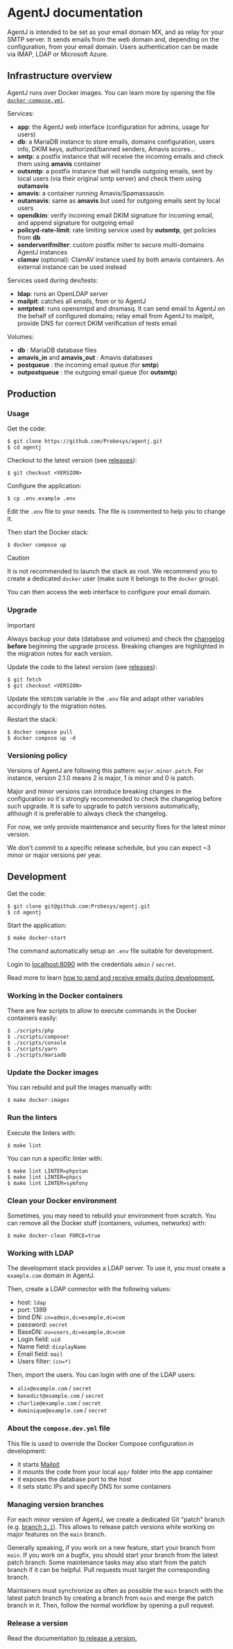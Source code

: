 # AgentJ documentation

AgentJ is intended to be set as your email domain MX, and as relay for your SMTP server.
It sends emails from the web domain and, depending on the configuration, from your email domain.
Users authentication can be made via IMAP, LDAP or Microsoft Azure.

## Infrastructure overview

AgentJ runs over Docker images.
You can learn more by opening the file [`docker-compose.yml`](/docker-compose.yml).

Services:

- **app**: the AgentJ web interface (configuration for admins, usage for users)
- **db**: a MariaDB instance to store emails, domains configuration, users info, DKIM keys, authorized/banned senders, Amavis scores…
- **smtp**: a postfix instance that will receive the incoming emails and check them using **amavis** container
- **outsmtp**: a postfix instance that will handle outgoing emails, sent by local users (via their original smtp server) and check them using **outamavis**
- **amavis**: a container running Amavis/Spamassassin
- **outamavis**: same as **amavis** but used for outgoing emails sent by local users
- **opendkim**: verify incoming email DKIM signature for incoming email, and append signature for outgoing email
- **policyd-rate-limit**: rate limiting service used by **outsmtp**, get policies from **db**
- **senderverifmilter**: custom postfix milter to secure multi-domains AgentJ instances
- **clamav** (optional): ClamAV instance used by both amavis containers. An external instance can be used instead

Services used during dev/tests:

- **ldap**: runs an OpenLDAP server
- **mailpit**: catches all emails, from or to AgentJ
- **smtptest**: runs opensmtpd and dnsmasq. It can send email to AgentJ on the behalf of configured domains; relay email from AgentJ to mailpit, provide DNS for correct DKIM verification of tests email

Volumes:

- **db** : MariaDB database files
- **amavis_in** and **amavis_out** : Amavis databases
- **postqueue** : the incoming email queue (for **smtp**)
- **outpostqueue** : the outgoing email queue (for **outsmtp**)

## Production

### Usage

Get the code:

```console
$ git clone https://github.com/Probesys/agentj.git
$ cd agentj
```

Checkout to the latest version (see [releases](https://github.com/Probesys/agentj/releases)):

```console
$ git checkout <VERSION>
```

Configure the application:

```console
$ cp .env.example .env
```

Edit the `.env` file to your needs.
The file is commented to help you to change it.

Then start the Docker stack:

```console
$ docker compose up
```

> [!CAUTION]
> It is not recommended to launch the stack as root.
> We recommend you to create a dedicated `docker` user (make sure it belongs to the `docker` group).

You can then access the web interface to configure your email domain.

### Upgrade

> [!IMPORTANT]
> Always backup your data (database and volumes) and check the [changelog](/CHANGELOG.md) **before** beginning the upgrade process.
> Breaking changes are highlighted in the migration notes for each version.

Update the code to the latest version (see [releases](https://github.com/Probesys/agentj/releases)):

```console
$ git fetch
$ git checkout <VERSION>
```

Update the `VERSION` variable in the `.env` file and adapt other variables accordingly to the migration notes.

Restart the stack:

```console
$ docker compose pull
$ docker compose up -d
```

### Versioning policy

Versions of AgentJ are following this pattern: `major.minor.patch`.
For instance, version 2.1.0 means 2 is major, 1 is minor and 0 is patch.

Major and minor versions can introduce breaking changes in the configuration so it's strongly recommended to check the changelog before such upgrade.
It is safe to upgrade to patch versions automatically, although it is preferable to always check the changelog.

For now, we only provide maintenance and security fixes for the latest minor version.

We don't commit to a specific release schedule, but you can expect ~3 minor or major versions per year.

## Development

Get the code:

```console
$ git clone git@github.com:Probesys/agentj.git
$ cd agentj
```

Start the application:

```console
$ make docker-start
```

The command automatically setup an `.env` file suitable for development.

Login to [localhost:8090](http://localhost:8090) with the credentials `admin` / `secret`.

Read more to learn [how to send and receive emails during development.](/docs/dev_mail.md)

### Working in the Docker containers

There are few scripts to allow to execute commands in the Docker containers easily:

```
$ ./scripts/php
$ ./scripts/composer
$ ./scripts/console
$ ./scripts/yarn
$ ./scripts/mariadb
```

### Update the Docker images

You can rebuild and pull the images manually with:

```console
$ make docker-images
```

### Run the linters

Execute the linters with:

```console
$ make lint
```

You can run a specific linter with:

```console
$ make lint LINTER=phpstan
$ make lint LINTER=phpcs
$ make lint LINTER=symfony
```

### Clean your Docker environment

Sometimes, you may need to rebuild your environment from scratch.
You can remove all the Docker stuff (containers, volumes, networks) with:

```console
$ make docker-clean FORCE=true
```

### Working with LDAP

The development stack provides a LDAP server.
To use it, you must create a `example.com` domain in AgentJ.

Then, create a LDAP connector with the following values:

- host: `ldap`
- port: 1389
- bind DN: `cn=admin,dc=example,dc=com`
- password: `secret`
- BaseDN: `ou=users,dc=example,dc=com`
- Login field: `uid`
- Name field: `displayName`
- Email field: `mail`
- Users filter: `(cn=*)`

Then, import the users.
You can login with one of the LDAP users:

- `alix@example.com` / `secret`
- `benedict@example.com` / `secret`
- `charlie@example.com` / `secret`
- `dominique@example.com` / `secret`

### About the `compose.dev.yml` file

This file is used to override the Docker Compose configuration in development:

- it starts [Mailpit](https://mailpit.axllent.org)
- it mounts the code from your local `app/` folder into the app container
- it exposes the database port to the host
- it sets static IPs and specify DNS for some containers

### Managing version branches

For each minor version of AgentJ, we create a dedicated Git "patch" branch (e.g. [branch `2.1`](https://github.com/Probesys/agentj/tree/2.1)).
This allows to release patch versions while working on major features on the `main` branch.

Generally speaking, if you work on a new feature, start your branch from `main`.
If you work on a bugfix, you should start your branch from the latest patch branch.
Some maintenance tasks may also start from the patch branch if it can be helpful.
Pull requests must target the corresponding branch.

Maintainers must synchronize as often as possible the `main` branch with the latest patch branch by creating a branch from `main` and merge the patch branch in it.
Then, follow the normal workflow by opening a pull request.

### Release a version

Read the documentation [to release a version.](/docs/release.md)
